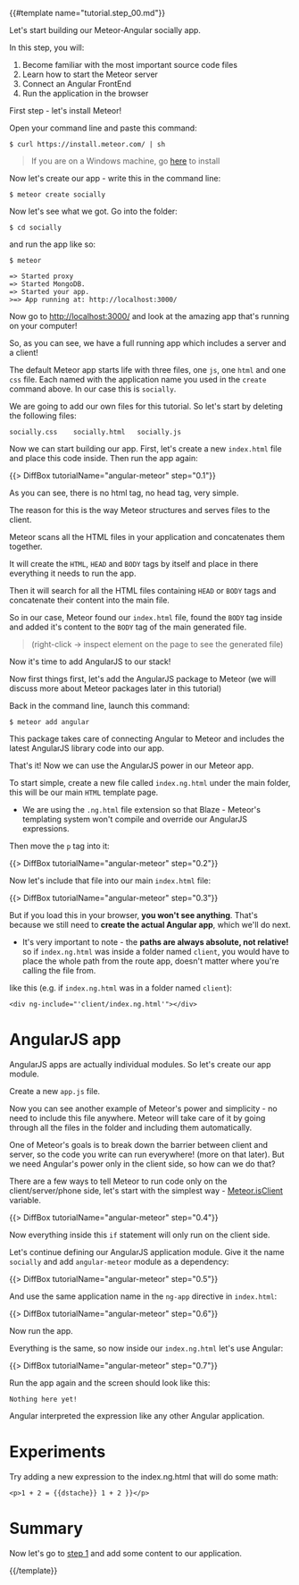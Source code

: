 {{#template name="tutorial.step_00.md"}}

Let's start building our Meteor-Angular socially app.

In this step, you will:

1. Become familiar with the most important source code files
2. Learn how to start the Meteor server
3. Connect an Angular FrontEnd
4. Run the application in the browser

First step - let's install Meteor!

Open your command line and paste this command:

    $ curl https://install.meteor.com/ | sh

> If you are on a Windows machine, go [here](https://www.meteor.com/install) to install

Now let's create our app - write this in the command line:

    $ meteor create socially

Now let's see what we got. Go into the folder:

    $ cd socially

and run the app like so:

    $ meteor

    => Started proxy
    => Started MongoDB.
    => Started your app.
    >=> App running at: http://localhost:3000/

Now go to [http://localhost:3000/](http://localhost:3000/)
and look at the amazing app that's running on your computer!

So, as you can see, we have a full running app which includes a server and a client!

The default Meteor app starts life with three files, one `js`, one `html` and one `css` file. Each named with the application name you used in the `create` command above. In our case this is `socially`.

We are going to add our own files for this tutorial. So let's start by deleting the following files:

    socially.css	socially.html	socially.js

Now we can start building our app.
First, let's create a new `index.html` file and place this code inside. Then run the app again:

{{> DiffBox tutorialName="angular-meteor" step="0.1"}}

As you can see, there is no html tag, no head tag, very simple.


The reason for this is the way Meteor structures and serves files to the client.

Meteor scans all the HTML files in your application and concatenates them together.

It will create the `HTML`, `HEAD` and `BODY` tags by itself and place in there everything it needs to run the app.

Then it will search for all the HTML files containing `HEAD` or `BODY` tags and concatenate their content into the main file.



So in our case, Meteor found our `index.html` file, found the `BODY` tag inside and added it's content to the `BODY` tag of the main generated file.

> (right-click -> inspect element on the page to see the generated file)



Now it's time to add AngularJS to our stack!

Now first things first, let's add the AngularJS package to Meteor (we will discuss more about Meteor packages later in this tutorial)



Back in the command line, launch this command:

    $ meteor add angular

This package takes care of connecting Angular to Meteor and includes the latest AngularJS library code into our app.

That's it! Now we can use the AngularJS power in our Meteor app.

To start simple, create a new file called `index.ng.html` under the main folder, this will be our main `HTML` template page.

* We are using the `.ng.html` file extension so that Blaze - Meteor's templating system won't compile and override our AngularJS expressions.

Then move the `p` tag into it:

{{> DiffBox tutorialName="angular-meteor" step="0.2"}}

Now let's include that file into our main `index.html` file:

{{> DiffBox tutorialName="angular-meteor" step="0.3"}}

But if you load this in your browser, **you won't see anything**. That's because we still need to **create the actual Angular app**, which we'll do next.

* It's very important to note - the **paths are always absolute, not relative!**  so if `index.ng.html` was inside a folder named `client`, you would have to place the whole path from the route app, doesn't matter where you're calling the file from.

like this (e.g. if `index.ng.html` was in a folder named `client`):

    <div ng-include="'client/index.ng.html'"></div>

# AngularJS app

AngularJS apps are actually individual modules. So let's create our app module.

Create a new `app.js` file.

Now you can see another example of Meteor's power and simplicity - no need to include this file anywhere. Meteor will take care of it by going through all the files in the folder and including them automatically.

One of Meteor's goals is to break down the barrier between client and server, so the code you write can run everywhere! (more on that later).
But we need Angular's power only in the client side, so how can we do that?

There are a few ways to tell Meteor to run code only on the client/server/phone side, let's start with the simplest way - [Meteor.isClient](http://docs.meteor.com/#/full/meteor_isserver) variable.

{{> DiffBox tutorialName="angular-meteor" step="0.4"}}

Now everything inside this `if` statement will only run on the client side.

Let's continue defining our AngularJS application module. Give it the name `socially` and add `angular-meteor` module as a dependency:

{{> DiffBox tutorialName="angular-meteor" step="0.5"}}

And use the same application name in the `ng-app` directive in `index.html`:

{{> DiffBox tutorialName="angular-meteor" step="0.6"}}

Now run the app.

Everything is the same, so now inside our `index.ng.html` let's use Angular:

{{> DiffBox tutorialName="angular-meteor" step="0.7"}}

Run the app again and the screen should look like this:

    Nothing here yet!

Angular interpreted the expression like any other Angular application.

# Experiments
Try adding a new expression to the index.ng.html that will do some math:

    <p>1 + 2 = {{dstache}} 1 + 2 }}</p>

# Summary
Now let's go to [step 1](/tutorial/step_01) and add some content to our application.

{{/template}}